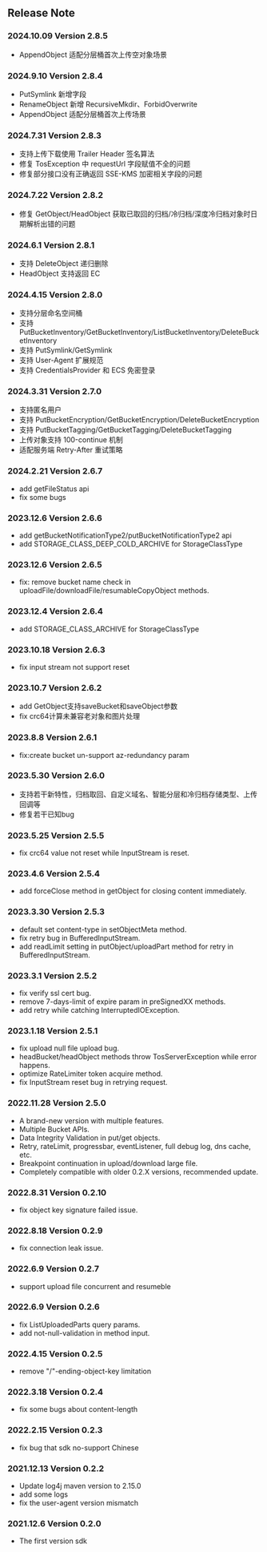 ## Release Note

### 2024.10.09 Version 2.8.5

- AppendObject 适配分层桶首次上传空对象场景

### 2024.9.10 Version 2.8.4

- PutSymlink 新增字段
- RenameObject 新增 RecursiveMkdir、ForbidOverwrite
- AppendObject 适配分层桶首次上传场景

### 2024.7.31 Version 2.8.3

- 支持上传下载使用 Trailer Header 签名算法
- 修复 TosException 中 requestUrl 字段赋值不全的问题
- 修复部分接口没有正确返回 SSE-KMS 加密相关字段的问题

### 2024.7.22 Version 2.8.2

- 修复 GetObject/HeadObject 获取已取回的归档/冷归档/深度冷归档对象时日期解析出错的问题

### 2024.6.1 Version 2.8.1

- 支持 DeleteObject 递归删除
- HeadObject 支持返回 EC

### 2024.4.15 Version 2.8.0

- 支持分层命名空间桶
- 支持 PutBucketInventory/GetBucketInventory/ListBucketInventory/DeleteBucketInventory
- 支持 PutSymlink/GetSymlink
- 支持 User-Agent 扩展规范
- 支持 CredentialsProvider 和 ECS 免密登录

### 2024.3.31 Version 2.7.0

- 支持匿名用户
- 支持 PutBucketEncryption/GetBucketEncryption/DeleteBucketEncryption
- 支持 PutBucketTagging/GetBucketTagging/DeleteBucketTagging
- 上传对象支持 100-continue 机制
- 适配服务端 Retry-After 重试策略

### 2024.2.21 Version 2.6.7
- add getFileStatus api
- fix some bugs
### 2023.12.6 Version 2.6.6
- add getBucketNotificationType2/putBucketNotificationType2 api
- add STORAGE_CLASS_DEEP_COLD_ARCHIVE for StorageClassType
### 2023.12.6 Version 2.6.5
- fix: remove bucket name check in uploadFile/downloadFile/resumableCopyObject methods.
### 2023.12.4 Version 2.6.4
- add STORAGE_CLASS_ARCHIVE for StorageClassType
### 2023.10.18 Version 2.6.3
- fix input stream not support reset
### 2023.10.7 Version 2.6.2
- add GetObject支持saveBucket和saveObject参数
- fix crc64计算未兼容老对象和图片处理
### 2023.8.8 Version 2.6.1
- fix:create bucket un-support az-redundancy param
### 2023.5.30 Version 2.6.0
- 支持若干新特性，归档取回、自定义域名、智能分层和冷归档存储类型、上传回调等
- 修复若干已知bug
### 2023.5.25 Version 2.5.5
- fix crc64 value not reset while InputStream is reset.
### 2023.4.6 Version 2.5.4
- add forceClose method in getObject for closing content immediately.
### 2023.3.30 Version 2.5.3
- default set content-type in setObjectMeta method.
- fix retry bug in BufferedInputStream.
- add readLimit setting in putObject/uploadPart method for retry in BufferedInputStream.
### 2023.3.1 Version 2.5.2
- fix verify ssl cert bug.
- remove 7-days-limit of expire param in preSignedXX methods.
- add retry while catching InterruptedIOException.
### 2023.1.18 Version 2.5.1
- fix upload null file upload bug.
- headBucket/headObject methods throw TosServerException while error happens.
- optimize RateLimiter token acquire method.
- fix InputStream reset bug in retrying request.
### 2022.11.28 Version 2.5.0
- A brand-new version with multiple features.
- Multiple Bucket APIs.
- Data Integrity Validation in put/get objects.
- Retry, rateLimit, progressbar, eventListener, full debug log, dns cache, etc.
- Breakpoint continuation in upload/download large file.
- Completely compatible with older 0.2.X versions, recommended update. 
### 2022.8.31 Version 0.2.10
- fix object key signature failed issue. 
### 2022.8.18 Version 0.2.9
- fix connection leak issue.
### 2022.6.9 Version 0.2.7
- support upload file concurrent and resumeble
### 2022.6.9 Version 0.2.6
- fix ListUploadedParts query params.
- add not-null-validation in method input.
### 2022.4.15 Version 0.2.5
- remove "/"-ending-object-key limitation
### 2022.3.18 Version 0.2.4
- fix some bugs about content-length
### 2022.2.15 Version 0.2.3
- fix bug that sdk no-support Chinese
### 2021.12.13 Version 0.2.2
- Update log4j maven version to 2.15.0
- add some logs
- fix the user-agent version mismatch
### 2021.12.6 Version 0.2.0
- The first version sdk